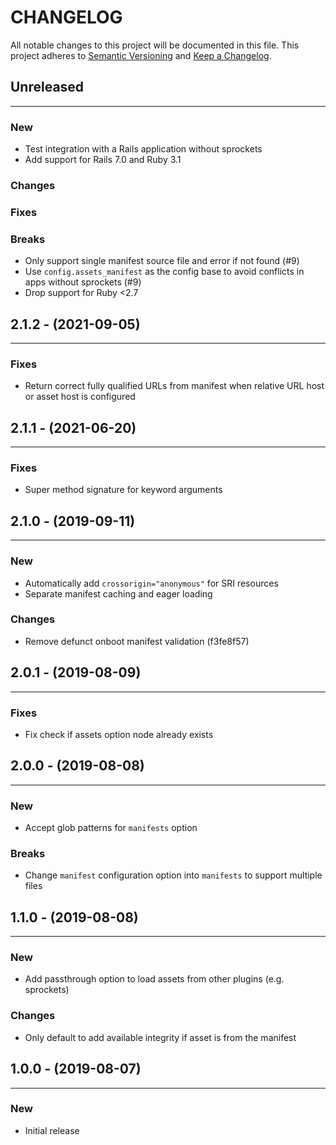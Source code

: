 # CHANGELOG

All notable changes to this project will be documented in this file.
This project adheres to [Semantic Versioning](http://semver.org/) and [Keep a Changelog](http://keepachangelog.com/).



## Unreleased
---

### New
* Test integration with a Rails application without sprockets
* Add support for Rails 7.0 and Ruby 3.1

### Changes

### Fixes

### Breaks
* Only support single manifest source file and error if not found (#9)
* Use `config.assets_manifest` as the config base to avoid conflicts in apps without sprockets (#9)
* Drop support for Ruby <2.7


## 2.1.2 - (2021-09-05)
---

### Fixes
* Return correct fully qualified URLs from manifest when relative URL host or asset host is configured


## 2.1.1 - (2021-06-20)
---

### Fixes
* Super method signature for keyword arguments


## 2.1.0 - (2019-09-11)
---

### New
* Automatically add `crossorigin="anonymous"` for SRI resources
* Separate manifest caching and eager loading

### Changes
* Remove defunct onboot manifest validation (f3fe8f57)


## 2.0.1 - (2019-08-09)
---

### Fixes
* Fix check if assets option node already exists


## 2.0.0 - (2019-08-08)
---

### New
* Accept glob patterns for `manifests` option


### Breaks
* Change `manifest` configuration option into `manifests` to support multiple files


## 1.1.0 - (2019-08-08)
---

### New
* Add passthrough option to load assets from other plugins (e.g. sprockets)

### Changes
* Only default to add available integrity if asset is from the manifest


## 1.0.0 - (2019-08-07)
---

### New
* Initial release


